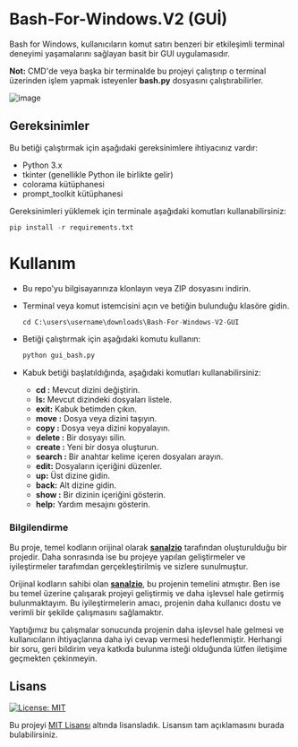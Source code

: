 # Bash-For-Windows.V2 (GUİ)

Bash for Windows, kullanıcıların komut satırı benzeri bir etkileşimli terminal deneyimi yaşamalarını sağlayan basit bir GUI uygulamasıdır.

**Not:** CMD'de veya başka bir terminalde bu projeyi çalıştırıp o terminal üzerinden işlem yapmak isteyenler **bash.py** dosyasını çalıştırabilirler.


![image](https://github.com/ugurcomptech/Bash-For-Windows/assets/133202238/c65c6c61-48ae-48b2-a896-a3eb1c04b344)


## Gereksinimler

Bu betiği çalıştırmak için aşağıdaki gereksinimlere ihtiyacınız vardır:

- Python 3.x
- tkinter (genellikle Python ile birlikte gelir)
- colorama kütüphanesi
- prompt_toolkit kütüphanesi

Gereksinimleri yüklemek için terminale aşağıdaki komutları kullanabilirsiniz:

```python
pip install -r requirements.txt
```

# Kullanım

- Bu repo'yu bilgisayarınıza klonlayın veya ZIP dosyasını indirin.

- Terminal veya komut istemcisini açın ve betiğin bulunduğu klasöre gidin.
    ```python
    cd C:\users\username\downloads\Bash-For-Windows-V2-GUI
    ```

- Betiği çalıştırmak için aşağıdaki komutu kullanın:
  ```python
  python gui_bash.py
  ```
- Kabuk betiği başlatıldığında, aşağıdaki komutları kullanabilirsiniz:

    - **cd <directory>:** Mevcut dizini değiştirin.
    - **ls:** Mevcut dizindeki dosyaları listele.
    - **exit:** Kabuk betimden çıkın.
    - **move <source> <destination>:** Dosya veya dizini taşıyın.
    - **copy <source> <destination>:** Dosya veya dizini kopyalayın.
    - **delete <file>:** Bir dosyayı silin.
    - **create <file>:** Yeni bir dosya oluşturun.
    - **search <keyword>:** Bir anahtar kelime içeren dosyaları arayın.
    - **edit:** Dosyaların içeriğini düzenler.
    - **up:** Üst dizine gidin.
    - **back:** Alt dizine gidin.
    - **show <directory>:** Bir dizinin içeriğini gösterin.
    - **help:** Yardım mesajını gösterin.



### Bilgilendirme

Bu proje, temel kodların orijinal olarak **[sanalzio](https://github.com/sanalzio)** tarafından oluşturulduğu bir projedir. Daha sonrasında ise bu projeye yapılan geliştirmeler ve iyileştirmeler tarafımdan gerçekleştirilmiş ve sizlere sunulmuştur.

Orijinal kodların sahibi olan **[sanalzio](https://github.com/sanalzio)**, bu projenin temelini atmıştır. Ben ise bu temel üzerine çalışarak projeyi geliştirmiş ve daha işlevsel hale getirmiş bulunmaktayım. Bu iyileştirmelerin amacı, projenin daha kullanıcı dostu ve verimli bir şekilde çalışmasını sağlamaktır.

Yaptığımız bu çalışmalar sonucunda projenin daha işlevsel hale gelmesi ve kullanıcıların ihtiyaçlarına daha iyi cevap vermesi hedeflenmiştir. Herhangi bir soru, geri bildirim veya katkıda bulunma isteği olduğunda lütfen iletişime geçmekten çekinmeyin.


## Lisans

[![License: MIT](https://img.shields.io/badge/License-MIT-yellow.svg)](https://opensource.org/licenses/MIT)

Bu projeyi [MIT Lisansı](https://opensource.org/licenses/MIT) altında lisansladık. Lisansın tam açıklamasını burada bulabilirsiniz.
